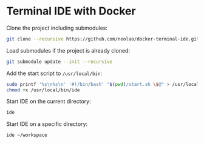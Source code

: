 Terminal IDE with Docker
========================

Clone the project including submodules:

```bash
git clone --recursive https://github.com/neolao/docker-terminal-ide.git
```

Load submodules if the project is already cloned:

```bash
git submodule update --init --recursive
```


Add the start script to `/usr/local/bin`:

```bash
sudo printf '%s\n%s\n' '#!/bin/bash' "$(pwd)/start.sh \$@" > /usr/local/bin/ide
chmod +x /usr/local/bin/ide
```

Start IDE on the current directory:

```bash
ide
```

Start IDE on a specific directory:
```bash
ide ~/workspace
```
